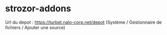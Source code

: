 # strozor-addons

Url du depot : <a href="http://strozor-addons.ovh/repo" target="_blank">https://turbet.nalo-corp.net/depot</a> (Système / Gestionnaire de fichiers / Ajouter une source)
